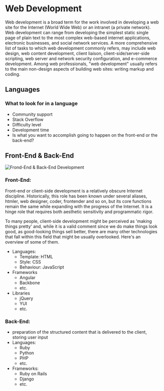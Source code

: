 # Web Development

Web development is a broad term for the work involved in developing a web site for the Internet (World Wide Web) or an intranet (a private network). Web development can range from developing the simplest static single page of plain text to the most complex web-based internet applications, electronic businesses, and social network services. A more comprehensive list of tasks to which web development commonly refers, may include web design, web content development, client liaison, client-side/server-side scripting, web server and network security configuration, and e-commerce development. Among web professionals, "web development" usually refers to the main non-design aspects of building web sites: writing markup and coding.

## Languages
### What to look for in a language
* Community support
* Stack Overflow
* Difficulty level
* Development time
* Is what you want to accomplish going to happen on the front-end or the back-end?

## Front-End & Back-End

![Frond-End & Back-End Development](http://signedon.com/wp-content/uploads/2012/07/signedon-frontend-backend1.png)

### Front-End:
Front-end or client-side development is a relatively obscure Internet discipline. Historically, this role has been known under several aliases, htmler, web designer, coder, frontender and so on, but its core functions remain the same while expanding with the progress of the Internet. It is a hinge role that requires both aesthetic sensitivity and programmatic rigor.

To many people, client-side development might be perceived as 'making things pretty' and, while it is a valid comment since we do make things look good, as good-looking things sell better, there are many other technologies that fall within this field that might be usually overlooked. 
Here's an overview of some of them.

* Languages:
	* Template: HTML
	* Style: CSS
	* Behaviour: JavaScript
* Frameworks
	* Angular
	* Backbone
	* etc.
* Libraries
	* jQuery
	* YUI
	* etc.


### Back-End:
* preparation of the structured content that is delivered to the client, storing user input
* Languages:
	* Ruby
	* Python
	* PHP
	* etc.
* Frameworks: 
	* Ruby on Rails
	* Django
	* etc.
